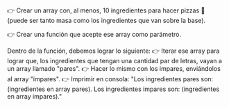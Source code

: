👉 Crear un array con, al menos, 10 ingredientes para hacer pizzas 🍕 (puede ser tanto masa como los ingredientes que van sobre la base).

👉 Crear una función que acepte ese array como parámetro. 

Dentro de la función, debemos lograr lo siguiente: 
👉 Iterar ese array para lograr que, los ingredientes que tengan una cantidad par de letras, vayan a un array llamado "pares". 
👉 Hacer lo mismo con los impares, enviándolos al array "impares". 
👉 Imprimir en consola:  "Los ingredientes pares son: (ingredientes en array pares). 
Los ingredientes impares son: (ingredientes en array impares)."